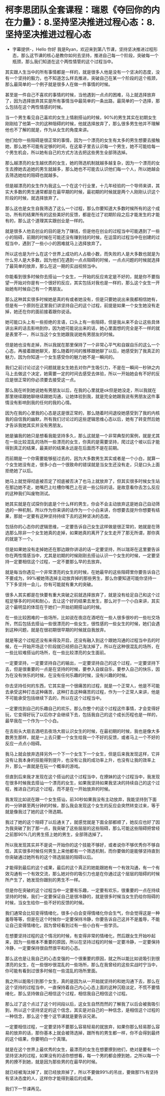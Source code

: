 # 柯李思团队全套课程：瑞恩《夺回你的内在力量》：8.坚持坚决推进过程心态：8.坚持坚决推进过程心态

- 字幕提供-，Hello 你好 我是Ryan，欢迎来到第八节课，坚持坚决推进过程形态，那么这节课的核心是教你如何去坚持，推进自己每一个阶段，突破每一个瓶颈，那么我们知道在这个两性情管的这个过程当中。

其实跟人生当中的所有事情都是一样的，就是很多人他是没有一个坚决的态度，没有一个坚持的毅力，也不知道怎么样去推进，突破自己在某一个阶段的这个瓶颈，那么最简单的一个例子就是很多人在做一件事情的时候。

甚至是一件自己不喜欢的事情的时候，当他遇到一点点的困难，马上就选择放弃了，因为选择放弃其实是所有事情当中最简单的一条出路，最简单的一个选择，那么包括在这个两性情感的时候。

当一个男生看见自己喜欢的女生上情剧搭讪的时候，90%的男生其实在初期女生刚刚给了他第一次的这种阻碍的时候，他就选择放弃了，那么很多男生他并不理解他也不了解的就是，作为从女生的角度来讲。

他们给你一些阻碍是很正常的事情，因为一个漂亮的女生有太多的男生想要去接触她，那么她不可能有足够的时间，在这辈子里去认识每一个男生，她不可能给每一个男生机会，所以她有自己的方式方法去把这些男生全部筛选掉。

那么越漂亮的女生越优质的女生，她的筛选机制就越多越复杂，因为一个漂亮的女生去撩她去追她的男生就越多，那么她也不可能去认识他们每一个人，所以她越会去筛选她给的阻碍也就越多。

但是越漂亮的女生作为我这么一个在这个行业里，十几年经验的一个导师来讲，其实大多数的男生通常都是在最早期的时候，最初期的时候就是两个人刚刚认识这个阶段的时候，就选择放弃了。

那么这也是女生自我筛选了这么一个过程，那么你要知道大多数时候所有的这个成功，所有的结果所有的这些美好的反馈，都是在过了初期阶段之后才能发生的才能有的，那么这个道理其实跟创业是一样的。

就是很多人他去创业的目的是为了赚钱，但是他在创业的过程当中可能遇到了一些小的阻碍，前期的时候在可能还没有赚到钱的时候，在运营的过程当中在创建的过程当中，遇到了一些小小的困难就马上选择放弃了。

所以这也是为什么在这个世界上成功的人占极小数，而失败的人是大多数也就是为什么穷人是大多数，因为他们在遇到一点点阻碍的时候，一点点问题的时候就选择了最简单的放弃，那么在这一期的实战视频当中。

你能看到很多时候你去搭讪一个女生，一开始的反应肯定是不好的，就是你不要指望一开始对你是有一个很好的反应，其实包括对我也是一样的，那么这个女生一开始她有时候自己有一个男朋友。

那么这种其实很多时候她是真的有或者她没有，但是只要她说出来我都相信她有，但是有一个原则在这里我们讲坚持自己的这个过程，前提是如果一个女生她没有走掉，她还在你的面前接着跟你说话。

她可能口头上有一些拒绝的言语，口头上有一些阻碍，但是我从来不会让这些具体讲出来的话去影响到你，因为她可能说出来的话，她心里面想的完全是不一样的就是表里不一，所以当这个女生她跟我说她有男朋友的时候。

但是她也没有走掉，所以我就在那里保持了一个非常心平气和自娱自乐的这么一个心态，再接着跟她聊天，那么随着时间的推移跟她聊了以后，她感受到了我真正的魅力，因为你知道一个女生感受你的魅力她不是一瞬间的。

我们之前讨论过这个问题就是女生她去对你产生吸引力，不是在一瞬间一秒钟之内马上去做这个决定，她需要一定的时间去感受去体验，所以一开始她会有不好的反应是很正常的你必须要去接受这一点。

那么我在听到她说她有男朋友以后，在我的心里就是ok但是她没走，所以我就在那里继续跟她聊继续跟她沟通，让她体验到我，就是完全她跟我说有男朋友这件事情没有影响到我的任何的我的心情。

因为在我的心里我的心态是这是很正常的，那么随着时间退役她感受到了我的内核我的自信我的幽默，所有我们讨论过的这些逻辑思维心态以后，她有了转变然后她才告诉我她其实并没有男朋友。

她是骗我的她只是想看我能坚持多久，那么这就是一个非常典型的案例，就是尤其在一些比较混乱的场所一些漂亮的女生，你真的是需要坚持，爬过这个坡以后才能得到真正的结果，最美好的结果永远是在后面而不是在前期。

而前期是一个你需要能够挺过去的，因为大多数男生其实或者是一个小白，就算一个女生她没有走，很多小白一个很致命的错误就是当女生还没有走，只是口头上面拒绝她了以后。

她马上就觉得彻底被否定了彻底被否决了也马上就放弃了，但其实很多时候女生站在那边她不走，她嘴巴上吐槽你嘴巴上在说一些公际的话，是故意看你去怎么反应的这种我们叫废物测试。

她其实就是在试探你到底是个什么样的男生，你会不会主动放弃这是她自己自动筛选的一种机制，所以作为你来讲的话作为一个小白来讲，你想要去提升你想要有结果，那就一定要有这种坚持持续下去的这种坚决的态度。

包括你的心态你的逻辑思维，一定要告诉自己女生这样做是很正常的，她就是在筛选那么除非一个女生她真的走掉，如果她真的离开了女生走开了那无所谓，那你真的就是下一个。

但是如果她没有走掉她还在那边跟你讲话的话一定要坚持，所以瑞哥在这里要告诉你在两性情感当中，尤其是初期的时候刚刚去搭讪认识一个女生的时候，一定要坚持一定要相信这个过程，一定不要那么早的去放弃。

就是每当你遇见一个非常漂亮的女生的时候，在她最早的这些阻碍里你要告诉自己不要成为，99%被她筛选掉主动放弃掉的那些男生，那么你要知道可能你坚持一下下多坚持一会儿，你有可能就有重大的突破。

很多人其实都是在快要有重大突破之前就选择放弃了，就是没有给足自己和这个过程足够多的时间和耐心，去让这个好的结果去发生，那么对于一个小白来讲，其实这个最明显的体现在于她们一开始初期搭讪的时候。

在一些比较困难的一些场所，比如说在夜店在酒吧在一些人很多很吵的一些社交场所，然后包括去搭讪一些很漂亮的一些女生，很性感的一些女生的时候，她们会遇到这种问题，就是在很初期很早期的时候就自我放弃。

就是等这个过程还没有来得及开启，还没有融入到这个跟她沟通的过程当中去的时候，在一开始开场这个阶段就已经把自己淘汰掉了，所以在这种很混乱的场所，在一些比较难搭讪的场所，在一些比较漂亮的女生面前。

一定要坚持，一定要坚持自己的输出，一定要坚持自己的这个过程，一定要坚持下去，但是很重要的一点是在坚持的时候，要参入自娱自乐，要参入自己的快乐，因为在没有快乐的时候，在没有任何乐趣的时候，没有兴趣的时候。

你去坚持任何的东西，它其实是一个很痛苦的过程，就是一个正常人，他是不可能去承受这种打击这种痛苦，这种打击这种痛苦的过程，作为一个正常人来讲，他是不可能承受包括继续下去的，所以在这个过程当中。

一定要找到自己的乐趣自己的欢乐，那么你整个的这个过程这件事情，才会变得好玩，它变得好玩了以后你才会继续下去，包括我自己的这个成长历程也是一样的，最早我在一个作为一个小白。

在去街头大扇去酒吧去夜场大扇认识女生的时候，在最初期的时候，我也是像大多数男生那样，就是一上去只要一个女生给我一个不好的反馈，或者马上一个不好的反应一点点小阻碍。

我马上就会放弃选择另外一个下一个女生下一个女生，但是后来我发现这样，它并没有让我本身的技能得到提升，也没有让我的成功率上升，也没有让我的效率上升，那么一直就是在玩一个概率的游戏。

但直到后来我才发现在这个搭讪的这个过程当中，在撩妹的这个过程当中，我发现在很多时候我去搭讪一个漂亮的女生，如果我坚持如果我坚决的持续自己的这个过程，推进自己的这个过程，而不是在一开始放弃的时候。

我发现比如说在跟一个女生搭讪，前30秒如果我没有主动放弃，我能坚持到下面的一分钟甚至两分钟的时候，那么我会发现这个女生的反应会突然转变过来，等于就是像我过了她的这个筛选期。

我过了她的这个阻碍了以后通关了，就感觉就是下面全部都顺了，她反应也好了因为我突破了到了那一点，我突破了这些层层的这些阻碍，那么可能这些阻碍把曾经之前那90%几的男生搭上她的男生，全部筛选掉了。

所以我发现其实并不是说一开始你的这个技能不够好，或者说你不够优秀你不够自信，其实很多时候任何男生上来他都有一个筛选机制，而你要做的是能够坚持直到你突破通过她所有的这个筛选层层的阻碍以后。

才能得到最后的这个成果，最后的这个真正的她能跟她有一个有效沟通，有一个有效沟通有一个有效交流，那么她对你的吸引力也是在你通过这个层层的阻碍的时候所产生了，她发现你跟别的男生不一样。

但是你在突破的这个过程当中一定要有乐趣，一定要有欢乐，很重要的一点在持续坚持的时候，我们一定要保证自己是很冷静的，就是很多时候当女生扔给你阻碍的时候，当女生给你一些不好的反馈的时候。

我们通常会比较变得情绪化，很多小白会变得情绪化你会生气，你会觉得这是一种羞辱等等，但是在这个时候你一定要保持冷静，你要告诉自己这并不是羞辱，不能让自己变得情绪化，因为曾经看到过有一些小白有一些学员。

在想要坚持过程的这个情况的时候，有变得非常的情绪化，然后跟女生开始吵起来，因为一些根本不重要的原因，所以在坚持过程的时候一定要冷静，一定要保持冷静，一定要保持很自然很平和的心态。

那么这也是让我自己的心态变强的一个很重要的原因，就之所以能比如说吸引到很漂亮的女生，在一些很吵很混乱的一些场所，那么在我曾经的这些实战时宁当中，你可能有看到过很多时候在一些混乱的场所里面。

我之所以能吸引到那个女生，真的是因为从一开始就坚持的和她沟通下去，那么在这个坚持的过程当中，一直保持着自己内心心态上面的这种沉稳淡定，不慌不要情绪化，那么坚持做自己相信这个过程，相信我自己相信这个过程。

那么过了这个点过了这个时间段以后，这女生自然而然的了解我了以后会被我吸引到，所以这个坚持坚定的这个信念，其实是对自己的一种信念，是相信这个过程的一种信念，那么这个整个这节课就是要告诉兄弟。

一定要相信过程，一定要坚持不要那么容易轻易的就放弃，如果你那么轻易那么容易的放弃的话，那你基本上就会被筛选掉，跟所有的男生都一样，你不会得到最终的这个结果，你要明白一个真理。

就是在这个世界上最优秀的女生，最漂亮的女生在想要撩到他们，绝对是要有一个坚持坚决的过程，如果没有的话你想想看，每一个男的都会撩到她，之所以每一个男的撩不到她，就是因为那些男的在最早的时候。

就已经被淘汰掉了，就已经放弃掉了，所以不要做99%的吊丝，要做那1%有坚持有坚决态度的人，这样你才能得到最后的成果。

我们下一节课再见。